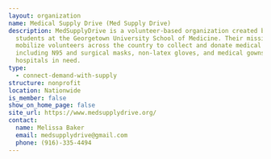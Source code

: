 ```yaml
---
layout: organization
name: Medical Supply Drive (Med Supply Drive)
description: MedSupplyDrive is a volunteer-based organization created by medical
  students at the Georgetown University School of Medicine. Their mission is to
  mobilize volunteers across the country to collect and donate medical supplies
  including N95 and surgical masks, non-latex gloves, and medical gowns to local
  hospitals in need.
type:
  - connect-demand-with-supply
structure: nonprofit
location: Nationwide
is_member: false
show_on_home_page: false
site_url: https://www.medsupplydrive.org/
contact:
  name: Melissa Baker
  email: medsupplydrive@gmail.com
  phone: (916)-335-4494
---
```

